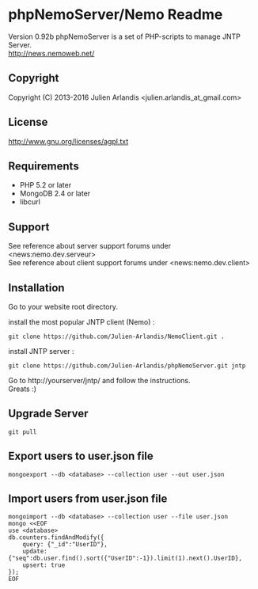 phpNemoServer/Nemo Readme
===================

Version 0.92b 
phpNemoServer is a set of PHP-scripts to manage JNTP Server.  
http://news.nemoweb.net/

Copyright
---------

Copyright (C) 2013-2016
    Julien Arlandis <julien.arlandis_at_gmail.com>

License
-------

http://www.gnu.org/licenses/agpl.txt

Requirements
------------

* PHP 5.2 or later
* MongoDB 2.4 or later
* libcurl

Support
-------

See reference about server support forums under \<news:nemo.dev.serveur\>  
See reference about client support forums under \<news:nemo.dev.client\>

Installation
------

Go to your website root directory.

install the most popular JNTP client (Nemo) :

    git clone https://github.com/Julien-Arlandis/NemoClient.git .

install JNTP server :

    git clone https://github.com/Julien-Arlandis/phpNemoServer.git jntp

Go to http://yourserver/jntp/ and follow the instructions.  
Greats :)

Upgrade Server
-------

    git pull

Export users to user.json file
-------

    mongoexport --db <database> --collection user --out user.json

Import users from user.json file
-------

    mongoimport --db <database> --collection user --file user.json
    mongo <<EOF
    use <database>
    db.counters.findAndModify({
        query: {"_id":"UserID"},
        update: {"seq":db.user.find().sort({"UserID":-1}).limit(1).next().UserID},
        upsert: true
    });
    EOF
